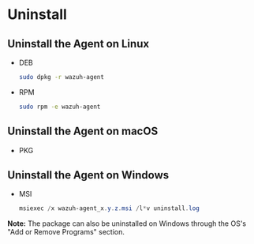 # Uninstall

## Uninstall the Agent on Linux

- DEB

    ```bash
    sudo dpkg -r wazuh-agent
    ```

- RPM

    ```bash
    sudo rpm -e wazuh-agent
    ```

## Uninstall the Agent on macOS

- PKG
    <!-- To do -->

## Uninstall the Agent on Windows

- MSI
    ```powershell
    msiexec /x wazuh-agent_x.y.z.msi /l*v uninstall.log
    ```
**Note:** The package can also be uninstalled on Windows through the OS's "Add or Remove Programs" section.
